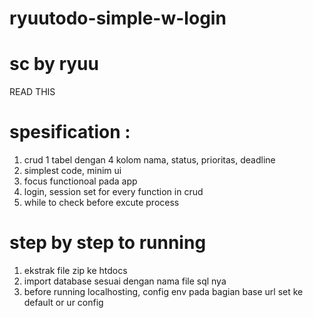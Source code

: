 # ryuutodo-simple-w-login
# sc by ryuu
READ THIS

# spesification :
1. crud 1 tabel dengan 4 kolom nama, status, prioritas, deadline
2. simplest code, minim ui
3. focus functionoal pada app
4. login, session set for every function in crud
5. while to check before excute process

# step by step to running
1. ekstrak file zip ke htdocs
2. import database sesuai dengan nama file sql nya
3. before running localhosting, config env pada bagian base url set ke default or ur config
